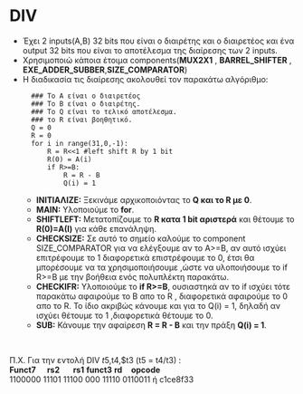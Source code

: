 # DIV
* Έχει 2 inputs(A,B) 32 bits που είναι ο διαιρέτης και ο διαιρετέος και ένα output 32 bits που είναι το αποτέλεσμα της διαίρεσης των 2 inputs.
* Χρησιμοποιώ κάποια έτοιμα components(**MUX2X1** , **BARREL_SHIFTER** , **EXE_ADDER_SUBBER**,**SIZE_COMPARATOR**)
* Η διαδικασία τις διαίρεσης ακολουθεί τον παρακάτω αλγόριθμο:
    <pre><code>  ### Το A είναι ο διαιρετέος 
    ### Το Β είναι ο διαιρέτης. 
    ### Το Q είναι το τελικό αποτέλεσμα.
    ### το R είναι βοηθητικό.
    Q = 0
    R = 0
    for i in range(31,0,-1):
        R = R<<1 #left shift R by 1 bit
        R(0) = A(i)
        if R>=B:
            R = R - B
            Q(i) = 1</code></pre>
    * **ΙΝΙΤΙΑΛΙΖΕ:** Ξεκινάμε αρχικοποιόντας το **Q και το R με 0**. 
    * **MAIN:** Υλοποιούμε το **for**. 
    * **SHIFTLEFT:** Μετατοπίζουμε το **R κατα 1 bit αριστερά** και θέτουμε το **R(0)=Α(I)** για κάθε επανάληψη.
    * **CHECKSIZE:** Σε αυτό το σημείο καλούμε το component SIZE_COMPARATOR για να ελέγξουμε αν το A>=B, αν αυτό ισχύει επιτρέφουμε το 1 διαφορετικά επιστρέφουμε το 0, έτσι θα μπορέσουμε να τα χρησιμοποιήσουμε ,ώστε να υλοποιήσουμε το if R>=B με την βοήθεια ενός πολυπλέκτη παρακάτω.
    * **CHECKIFR:** Υλοποιούμε το **if R>=B**, ουσιαστηκά αν το if ισχύει τότε παρακάτω αφαιρούμε το B απο το R , διαφορετικά αφαιρούμε το 0 απο το R. To ίδιο ακριβώς κάνουμε και για το Q(i) = 1, δηλαδή αν ισχύει θέτουμε το 1 ,διαφορετικά θέτουμε το 0.
     * **SUB:** Κάνουμε την αφαίρεση **R = R - B** και την πράξη **Q(i) = 1**.

<br>

Π.Χ. Για την εντολή DIV $t5,$t4,$t3 (t5 = t4/t3) :\
**Funct7** &nbsp; &nbsp; **rs2** &nbsp; &nbsp; &nbsp;**rs1** **funct3** **rd** &nbsp; &nbsp;**opcode** \
1100000 11101 11100 000 11110 0110011 ή c1ce8f33